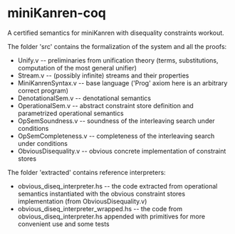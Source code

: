 # miniKanren-coq
A certified semantics for miniKanren with disequality constraints workout.

The folder 'src' contains the formalization of the system and all the proofs:

- Unify.v -- preliminaries from unification theory (terms, substitutions, computation of the most general unifier)
- Stream.v -- (possibly infinite) streams and their properties 
- MiniKanrenSyntax.v -- base language ('Prog' axiom here is an arbitrary correct program)
- DenotationalSem.v -- denotational semantics
- OperationalSem.v -- abstract constraint store definition and parametrized operational semantics
- OpSemSoundness.v -- soundness of the interleaving search under conditions
- OpSemCompleteness.v -- completeness of the interleaving search under conditions
- ObviousDisequality.v -- obvious concrete implementation of constraint stores

The folder 'extracted' contains reference interpreters:

- obvious_diseq_interpreter.hs -- the code extracted from operational semantics instantiated with the obvious constraint stores implementation (from ObviousDisequality.v)
- obvious_diseq_interpreter_wrapped.hs -- the code from obvious_diseq_interpreter.hs appended with primitives for more convenient use and some tests
